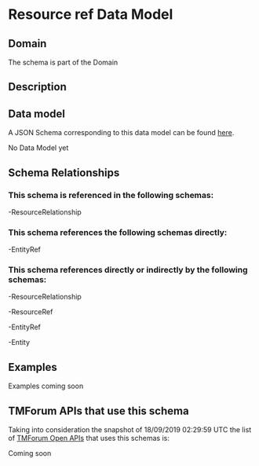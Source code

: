 # Resource ref Data Model

## Domain

The  schema is part of the  Domain

## Description



## Data model

A JSON Schema corresponding to this data model can be found
[here](https://github.com/tmforum-rand/schemas/blob/master/Resource/ResourceRef.schema.json).

No Data Model yet

## Schema Relationships

### This schema is referenced in the following schemas:

-ResourceRelationship

### This schema references the following schemas directly:

-EntityRef

### This schema references directly or indirectly by the following schemas:

-ResourceRelationship

-ResourceRef

-EntityRef

-Entity



## Examples

Examples coming soon

## TMForum APIs that use this schema

Taking into consideration the snapshot of 18/09/2019 02:29:59 UTC the list of [TMForum Open APIs](https://www.tmforum.org/open-apis/) that uses this schemas is:

Coming soon